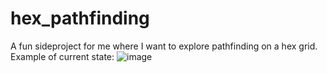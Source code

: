 # hex_pathfinding

A fun sideproject for me where I want to explore pathfinding on a hex grid.
Example of current state:
![image](https://github.com/Ybionz/hex_pathfinding/assets/43218700/e46aab76-b13d-4da6-90e5-e21b50f842a5)
